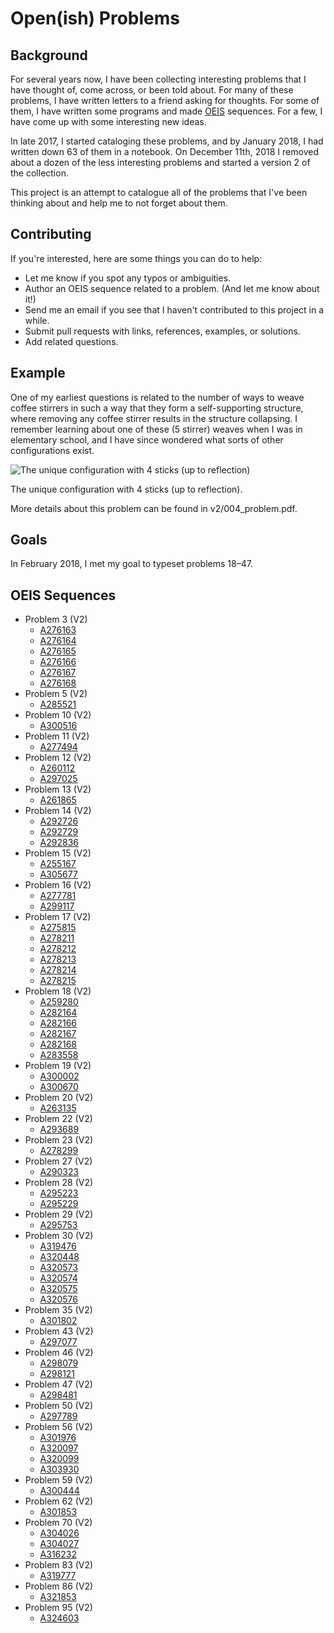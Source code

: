 # Open(ish) Problems
## Background
  For several years now, I have been collecting interesting problems that I have thought of, come across, or been told about.
  For many of these problems, I have written letters to a friend asking for thoughts.
  For some of them, I have written some programs and made [OEIS](https://oeis.org/search?q=author%3akagey&sort=created) sequences.
  For a few, I have come up with some interesting new ideas.

  In late 2017, I started cataloging these problems, and by January 2018, I had written down 63 of them in a notebook.
  On December 11th, 2018 I removed about a dozen of the less interesting problems and started a version 2 of the collection.

  This project is an attempt to catalogue all of the problems that I've been thinking about and help me to not forget about them.

## Contributing
  If you're interested, here are some things you can do to help:
  * Let me know if you spot any typos or ambiguities.
  * Author an OEIS sequence related to a problem. (And let me know about it!)
  * Send me an email if you see that I haven't contributed to this project in a while.
  * Submit pull requests with links, references, examples, or solutions.
  * Add related questions.

## Example
  One of my earliest questions is related to the number of ways to weave coffee stirrers
  in such a way that they form a self-supporting structure,
  where removing any coffee stirrer results in the structure collapsing.
  I remember learning about one of these (5 stirrer) weaves when I was in elementary school,
  and I have since wondered what sorts of other configurations exist.

  ![The unique configuration with 4 sticks (up to reflection)](https://imgur.com/MgruEht.png)

  The unique configuration with 4 sticks (up to reflection).

  More details about this problem can be found in v2/004_problem.pdf.

## Goals
  In February 2018, I met my goal to typeset problems 18–47.

## OEIS Sequences
  <!-- * Problem 1 (V2)  -->
  * Problem 3 (V2)
    * [A276163](https://oeis.org/A276163)
    * [A276164](https://oeis.org/A276164)
    * [A276165](https://oeis.org/A276165)
    * [A276166](https://oeis.org/A276166)
    * [A276167](https://oeis.org/A276167)
    * [A276168](https://oeis.org/A276168)
  * Problem 5 (V2)
    * [A285521](https://oeis.org/A285521)
  * Problem 10 (V2)
    * [A300516](https://oeis.org/A300516)
  * Problem 11 (V2)
    * [A277494](https://oeis.org/A277494)
  * Problem 12 (V2)
    * [A260112](https://oeis.org/A260112)
    * [A297025](https://oeis.org/A297025)
  * Problem 13 (V2)
    * [A261865](https://oeis.org/A261865)
  * Problem 14 (V2)
    * [A292726](https://oeis.org/A292726)
    * [A292729](https://oeis.org/A292729)
    *  [A292836](https://oeis.org/A292836)
  * Problem 15 (V2)
    * [A255167](https://oeis.org/A255167)
    * [A305677](https://oeis.org/A305677)
  * Problem 16 (V2)
    * [A277781](https://oeis.org/A277781)
    * [A299117](https://oeis.org/A299117)
  * Problem 17 (V2)
    * [A275815](https://oeis.org/A275815)
    * [A278211](https://oeis.org/A278211)
    * [A278212](https://oeis.org/A278212)
    * [A278213](https://oeis.org/A278213)
    * [A278214](https://oeis.org/A278214)
    * [A278215](https://oeis.org/A278215)
  * Problem 18 (V2)
    * [A259280](https://oeis.org/A259280)
    * [A282164](https://oeis.org/A282164)
    * [A282166](https://oeis.org/A282166)
    * [A282167](https://oeis.org/A282167)
    * [A282168](https://oeis.org/A282168)
    * [A283558](https://oeis.org/A283558)
  * Problem 19 (V2)
    * [A300002](https://oeis.org/A300002)
    * [A300670](https://oeis.org/A300670)
  * Problem 20 (V2)
    * [A263135](https://oeis.org/A263135)
  * Problem 22 (V2)
    * [A293689](https://oeis.org/A293689)
  * Problem 23 (V2)
    * [A278299](https://oeis.org/A278299)
  * Problem 27 (V2)
    * [A290323](https://oeis.org/A290323)
  * Problem 28 (V2)
    * [A295223](https://oeis.org/A295223)
    * [A295229](https://oeis.org/A295229)
  * Problem 29 (V2)
    * [A295753](https://oeis.org/A295753)
  * Problem 30 (V2)
    * [A319476](https://oeis.org/A319476)
    * [A320448](https://oeis.org/A320448)
    * [A320573](https://oeis.org/A320573)
    * [A320574](https://oeis.org/A320574)
    * [A320575](https://oeis.org/A320575)
    * [A320576](https://oeis.org/A320576)
  * Problem 35 (V2)
    * [A301802](https://oeis.org/A301802)
  * Problem 43 (V2)
    * [A297077](https://oeis.org/A297077)
  * Problem 46 (V2)
    * [A298079](https://oeis.org/A298079)
    * [A298121](https://oeis.org/A298121)
  * Problem 47 (V2)
    * [A298481](https://oeis.org/A298481)
  * Problem 50 (V2)
    * [A297789](https://oeis.org/A297789)
  * Problem 56 (V2)
    * [A301976](https://oeis.org/A301976)
    * [A320097](https://oeis.org/A320097)
    * [A320099](https://oeis.org/A320099)
    * [A303930](https://oeis.org/A303930)
  * Problem 59 (V2)
    * [A300444](https://oeis.org/A300444)
  * Problem 62 (V2)
    * [A301853](https://oeis.org/A301853)
  * Problem 70 (V2)
    * [A304026](https://oeis.org/A304026)
    * [A304027](https://oeis.org/A304027)
    * [A316232](https://oeis.org/A316232)
  * Problem 83 (V2)
    * [A319777](https://oeis.org/A319777)
  * Problem 86 (V2)
    * [A321853](https://oeis.org/A321853)
  * Problem 95 (V2)
    * [A324603](https://oeis.org/A324603)
